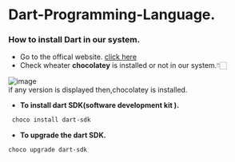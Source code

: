 # Dart-Programming-Language.


### How to install Dart in our system.
- Go to the offical website. [click here](https://dart.dev/get-dart)
- Check wheater **chocolatey** is installed or not in our system.👇🏻

![image](https://github.com/BroLetsCodeIt/Dart-Programming-Language./assets/113767803/c0129c22-c67d-48b1-b9ee-8bf90e15a552)   
if any version is displayed then,chocolatey is installed.

- **To install dart SDK(software development kit ).**
```sh
 choco install dart-sdk
```
- **To upgrade the dart SDK.**
```sh
choco upgrade dart-sdk
```
